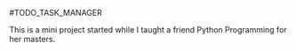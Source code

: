 #TODO_TASK_MANAGER

This is a mini project started while I taught a friend Python Programming for her masters.
